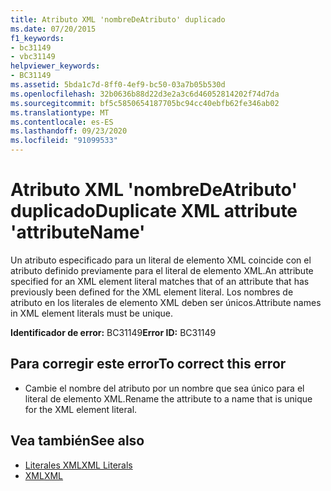 ```yaml
---
title: Atributo XML 'nombreDeAtributo' duplicado
ms.date: 07/20/2015
f1_keywords:
- bc31149
- vbc31149
helpviewer_keywords:
- BC31149
ms.assetid: 5bda1c7d-8ff0-4ef9-bc50-03a7b05b530d
ms.openlocfilehash: 32b0636b88d22d3e2a3c6d46052814202f74d7da
ms.sourcegitcommit: bf5c5850654187705bc94cc40ebfb62fe346ab02
ms.translationtype: MT
ms.contentlocale: es-ES
ms.lasthandoff: 09/23/2020
ms.locfileid: "91099533"
---
```

# <a name="duplicate-xml-attribute-attributename"></a><span data-ttu-id="ae588-102">Atributo XML 'nombreDeAtributo' duplicado</span><span class="sxs-lookup"><span data-stu-id="ae588-102">Duplicate XML attribute 'attributeName'</span></span>

<span data-ttu-id="ae588-103">Un atributo especificado para un literal de elemento XML coincide con el atributo definido previamente para el literal de elemento XML.</span><span class="sxs-lookup"><span data-stu-id="ae588-103">An attribute specified for an XML element literal matches that of an attribute that has previously been defined for the XML element literal.</span></span> <span data-ttu-id="ae588-104">Los nombres de atributo en los literales de elemento XML deben ser únicos.</span><span class="sxs-lookup"><span data-stu-id="ae588-104">Attribute names in XML element literals must be unique.</span></span>  
  
 <span data-ttu-id="ae588-105">**Identificador de error:** BC31149</span><span class="sxs-lookup"><span data-stu-id="ae588-105">**Error ID:** BC31149</span></span>  
  
## <a name="to-correct-this-error"></a><span data-ttu-id="ae588-106">Para corregir este error</span><span class="sxs-lookup"><span data-stu-id="ae588-106">To correct this error</span></span>  
  
- <span data-ttu-id="ae588-107">Cambie el nombre del atributo por un nombre que sea único para el literal de elemento XML.</span><span class="sxs-lookup"><span data-stu-id="ae588-107">Rename the attribute to a name that is unique for the XML element literal.</span></span>  
  
## <a name="see-also"></a><span data-ttu-id="ae588-108">Vea también</span><span class="sxs-lookup"><span data-stu-id="ae588-108">See also</span></span>

- [<span data-ttu-id="ae588-109">Literales XML</span><span class="sxs-lookup"><span data-stu-id="ae588-109">XML Literals</span></span>](../language-reference/xml-literals/index.md)
- [<span data-ttu-id="ae588-110">XML</span><span class="sxs-lookup"><span data-stu-id="ae588-110">XML</span></span>](../programming-guide/language-features/xml/index.md)

